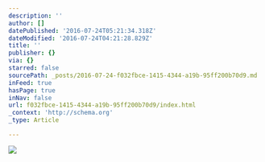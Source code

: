 ```yaml
---
description: ''
author: []
datePublished: '2016-07-24T05:21:34.318Z'
dateModified: '2016-07-24T04:21:28.829Z'
title: ''
publisher: {}
via: {}
starred: false
sourcePath: _posts/2016-07-24-f032fbce-1415-4344-a19b-95ff200b70d9.md
inFeed: true
hasPage: true
inNav: false
url: f032fbce-1415-4344-a19b-95ff200b70d9/index.html
_context: 'http://schema.org'
_type: Article

---
```

![](https://the-grid-user-content.s3-us-west-2.amazonaws.com/46b27dd4-c7e9-45d7-a7fc-df68f46e177b.jpg)
